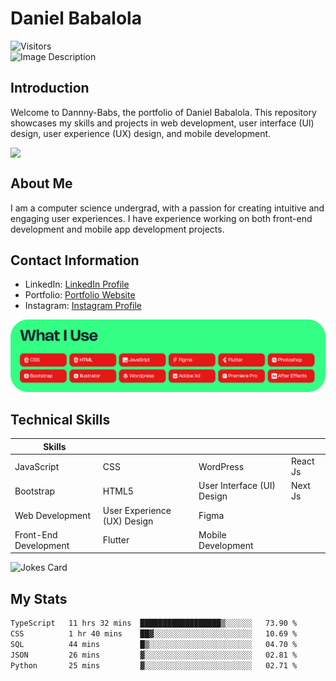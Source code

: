# Daniel Babalola 
![Visitors](https://api.visitorbadge.io/api/visitors?path=https%3A%2F%2Fgithub.com%2FDannny-Babs%2FDannny-Babs&label=Visitors&labelColor=%23d9e3f0&countColor=%23555555)
</br>
![Image Description](public/images/hero.png)

## Introduction

Welcome to Dannny-Babs, the portfolio of Daniel Babalola. This repository showcases my skills and projects in web development, user interface (UI) design, user experience (UX) design, and mobile development.


<div style="display: flex; flex-direction: row;">
<img class="img" src="https://github-readme-stats.vercel.app/api?username=Dannny-Babs&show_icons=true&theme=transparent&count_private=true" />
</div>

## About Me

I am a computer science  undergrad, with a passion for creating intuitive and engaging user experiences. I have experience working on both front-end development and mobile app development projects.

## Contact Information

- LinkedIn: [LinkedIn Profile](https://www.linkedin.com/in/daniel-babalola)
- Portfolio: [Portfolio Website](https://dammydev.netlify.app)
- Instagram: [Instagram Profile](https://www.instagram.com/dammythedesigner)

![Image Description](public/images/tools.png)

## Technical Skills
| Skills                      |                            |                             |                             |
|-----------------------------|----------------------------|-----------------------------|-----------------------------|
| JavaScript                  | CSS                        | WordPress                   |  React Js                   |
| Bootstrap                   | HTML5                      | User Interface (UI) Design  |  Next Js                    |
| Web Development             | User Experience (UX) Design| Figma                       |                             |
| Front-End Development       | Flutter                    | Mobile Development          |                             |



<div style="display: flex; flex-direction: row;">
   <img src="https://readme-jokes.vercel.app/api" alt="Jokes Card" width="50%" />
</div>

## My Stats

<!--START_SECTION:waka-->

```txt
TypeScript   11 hrs 32 mins  ██████████████████▒░░░░░░   73.90 %
CSS          1 hr 40 mins    ██▓░░░░░░░░░░░░░░░░░░░░░░   10.69 %
SQL          44 mins         █▒░░░░░░░░░░░░░░░░░░░░░░░   04.70 %
JSON         26 mins         ▓░░░░░░░░░░░░░░░░░░░░░░░░   02.81 %
Python       25 mins         ▓░░░░░░░░░░░░░░░░░░░░░░░░   02.71 %
```

<!--END_SECTION:waka-->


